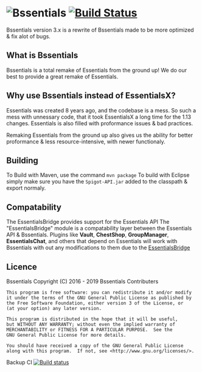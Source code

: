 # ![Bssentials](https://media-elerium.cursecdn.com/attachments/123/323/Bssentials2017.png) [![Build Status](https://ci.codemc.org/buildStatus/icon?job=Bssentials%2FBssentials)](https://ci.codemc.org/job/Bssentials/job/Bssentials/)

Bssentials version 3.x is a rewrite of Bssentials made to be more optimized & fix alot of bugs.

## What is Bssentials
Bssentials is a total remake of Essentials from the ground up!
We do our best to provide a great remake of Essentials.

## Why use Bssentials instead of EssentialsX?
Essentials was created 8 years ago, and the codebase is a mess.
So such a mess with unnessary code, that it took EssentialsX a long time for the 1.13 changes.
Essentials is also filled with proformance issues & bad practices.

Remaking Essentials from the ground up also gives us the ability for better proformance & less resource-intensive,
with newer functionaly.

## Building
To Build with Maven, use the command ```mvn package```
To build with Eclipse simply make sure you have the ```Spigot-API.jar``` added to the classpath & export normaly.

## Compatability
The EssentialsBridge provides support for the Essentials API
The "EssentialsBridge" module is a compatability layer between the Essentials API & Bssentials.
Plugins like **Vault**, **ChestShop**, **GroupManager**, **EssentialsChat**, and others that depend on Essentials
will work with Bssentials with out any modifications to them due to the [EssentialsBridge](https://dev.bukkit.org/projects/essentialsapibridge)

## Licence

Bssentials Copyright (C) 2016 - 2019 Bssentials Contributers

    This program is free software: you can redistribute it and/or modify
    it under the terms of the GNU General Public License as published by
    the Free Software Foundation, either version 3 of the License, or
    (at your option) any later version.
    
    This program is distributed in the hope that it will be useful,
    but WITHOUT ANY WARRANTY; without even the implied warranty of
    MERCHANTABILITY or FITNESS FOR A PARTICULAR PURPOSE.  See the
    GNU General Public License for more details.
    
    You should have received a copy of the GNU General Public License
    along with this program.  If not, see <http://www.gnu.org/licenses/>.

Backup CI
[![Build status](https://ci.appveyor.com/api/projects/status/1mpai28weyinpceu?svg=true)](https://ci.appveyor.com/project/IsaiahPatton/bssentials)